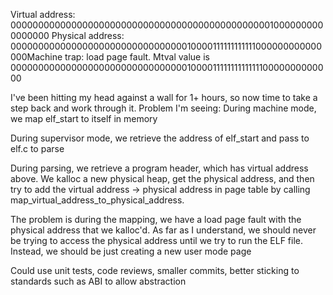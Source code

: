 Virtual address: 0000000000000000000000000000000000000000000000010000000000000000
Physical address: 0000000000000000000000000000000010000111111111111000000000000000Machine trap: load page fault. Mtval value is 0000000000000000000000000000000010000111111111111110000000000000

I've been hitting my head against a wall for 1+ hours, so now time to take a step back and work through it.
Problem I'm seeing:
During machine mode, we map elf_start to itself in memory

During supervisor mode, we retrieve the address of elf_start and pass to elf.c to parse 

During parsing, we retrieve a program header, which has virtual address above. We kalloc a new physical heap, get the physical address, and then try to add the
virtual address -> physical address in page table by calling map_virtual_address_to_physical_address. 

The problem is during the mapping, we have a load page fault with the physical address that we kalloc'd. As far as I understand, we should never be trying to 
access the physical address until we try to run the ELF file. Instead, we should be just creating a new user mode page


Could use unit tests, code reviews, smaller commits, better sticking to standards such as ABI to allow abstraction
